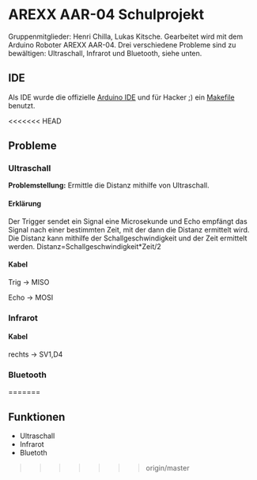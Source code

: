 # AREXX AAR-04 Schulprojekt
Gruppenmitglieder: Henri Chilla, Lukas Kitsche. Gearbeitet wird mit dem Arduino Roboter AREXX AAR-04. Drei verschiedene Probleme sind zu bewältigen: Ultraschall, Infrarot und Bluetooth, siehe unten.

## IDE
Als IDE wurde die offizielle [Arduino IDE](http://arduino.cc/en/main/software "git") und für Hacker ;) ein [Makefile](https://github.com/sudar/Arduino-Makefile "git") benutzt.

<<<<<<< HEAD
## Probleme
### Ultraschall
**Problemstellung:** Ermittle die Distanz mithilfe von Ultraschall.
#### Erklärung
Der Trigger sendet ein Signal eine Microsekunde und Echo empfängt das Signal nach einer bestimmten Zeit, mit der dann die Distanz ermittelt wird. Die Distanz kann mithilfe der Schallgeschwindigkeit und der Zeit ermittelt werden. Distanz=Schallgeschwindigkeit*Zeit/2
#### Kabel
Trig -> MISO

Echo -> MOSI

### Infrarot
#### Kabel
rechts -> SV1,D4

### Bluetooth
=======
## Funktionen
* Ultraschall
* Infrarot
* Bluetoth
>>>>>>> origin/master
